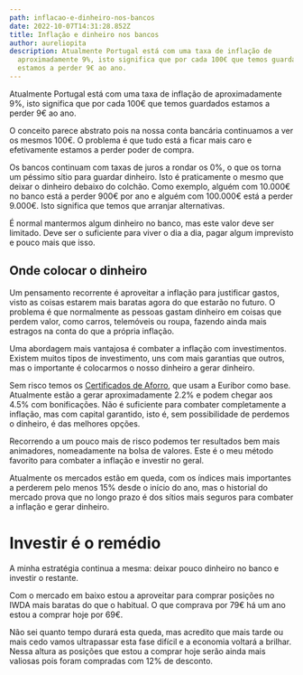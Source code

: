 ```yaml
---
path: inflacao-e-dinheiro-nos-bancos
date: 2022-10-07T14:31:28.852Z
title: Inflação e dinheiro nos bancos
author: aureliopita
description: Atualmente Portugal está com uma taxa de inflação de
  aproximadamente 9%, isto significa que por cada 100€ que temos guardados
  estamos a perder 9€ ao ano.
---
```

Atualmente Portugal está com uma taxa de inflação de aproximadamente 9%, isto significa que por cada 100€ que temos guardados estamos a perder 9€ ao ano.

O conceito parece abstrato pois na nossa conta bancária continuamos a ver os mesmos 100€. O problema é que tudo está a ficar mais caro e efetivamente estamos a perder poder de compra.

Os bancos continuam com taxas de juros a rondar os 0%, o que os torna um péssimo sítio para guardar dinheiro. Isto é praticamente o mesmo que deixar o dinheiro debaixo do colchão. Como exemplo, alguém com 10.000€ no banco está a perder 900€ por ano e alguém com 100.000€ está a perder 9.000€. Isto significa que temos que arranjar alternativas.

É normal mantermos algum dinheiro no banco, mas este valor deve ser limitado. Deve ser o suficiente para viver o dia a dia, pagar algum imprevisto e pouco mais que isso.

## Onde colocar o dinheiro

Um pensamento recorrente é aproveitar a inflação para justificar gastos, visto as coisas estarem mais baratas agora do que estarão no futuro. O problema é que normalmente as pessoas gastam dinheiro em coisas que perdem valor, como carros, telemóveis ou roupa, fazendo ainda mais estragos na conta do que a própria inflação.

Uma abordagem mais vantajosa é combater a inflação com investimentos. Existem muitos tipos de investimento, uns com mais garantias que outros, mas o importante é colocarmos o nosso dinheiro a gerar dinheiro.

Sem risco temos os [Certificados de Aforro](https://www.ctt.pt/particulares/dinheiro-e-seguros/poupar-investir/certificados-de-aforro), que usam a Euribor como base. Atualmente estão a gerar aproximadamente 2.2% e podem chegar aos 4.5% com bonificações. Não é suficiente para combater completamente a inflação, mas com capital garantido, isto é, sem possibilidade de perdemos o dinheiro, é das melhores opções.

Recorrendo a um pouco mais de risco podemos ter resultados bem mais animadores, nomeadamente na bolsa de valores. Este é o meu método favorito para combater a inflação e investir no geral.

Atualmente os mercados estão em queda, com os índices mais importantes a perderem pelo menos 15% desde o início do ano, mas o historial do mercado prova que no longo prazo é dos sítios mais seguros para combater a inflação e gerar dinheiro.

# Investir é o remédio

A minha estratégia continua a mesma: deixar pouco dinheiro no banco e investir o restante.

Com o mercado em baixo estou a aproveitar para comprar posições no IWDA mais baratas do que o habitual. O que comprava por 79€ há um ano estou a comprar hoje por 69€. 

Não sei quanto tempo durará esta queda, mas acredito que mais tarde ou mais cedo vamos ultrapassar esta fase difícil e a economia voltará a brilhar. Nessa altura as posições que estou a comprar hoje serão ainda mais valiosas pois foram compradas com 12% de desconto.